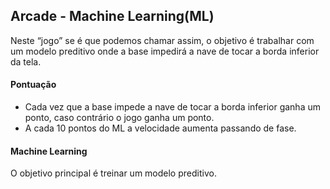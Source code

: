 ## Arcade - Machine Learning(ML)

Neste “jogo” se é que podemos chamar assim, o objetivo é trabalhar com um modelo preditivo onde a base impedirá a nave de tocar a borda inferior da tela.

#### Pontuação
*	Cada vez que a base impede a nave de tocar a borda inferior ganha um ponto, caso contrário o jogo ganha um ponto.
*	A cada 10 pontos do ML a velocidade aumenta passando de fase.


#### Machine Learning 
O objetivo principal é treinar um modelo preditivo. 

 